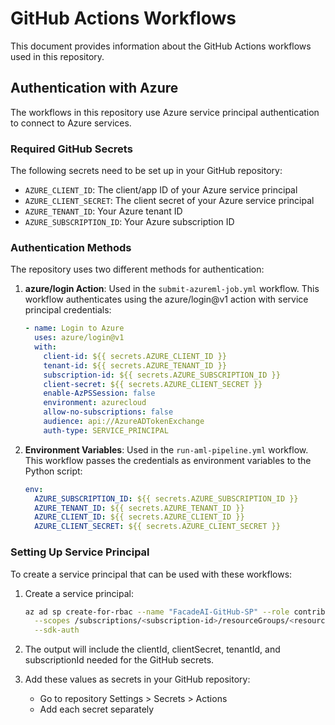 # GitHub Actions Workflows

This document provides information about the GitHub Actions workflows used in this repository.

## Authentication with Azure

The workflows in this repository use Azure service principal authentication to connect to Azure services.

### Required GitHub Secrets

The following secrets need to be set up in your GitHub repository:

- `AZURE_CLIENT_ID`: The client/app ID of your Azure service principal
- `AZURE_CLIENT_SECRET`: The client secret of your Azure service principal
- `AZURE_TENANT_ID`: Your Azure tenant ID
- `AZURE_SUBSCRIPTION_ID`: Your Azure subscription ID

### Authentication Methods

The repository uses two different methods for authentication:

1. **azure/login Action**: Used in the `submit-azureml-job.yml` workflow. This workflow authenticates using the azure/login@v1 action with service principal credentials:

   ```yaml
   - name: Login to Azure
     uses: azure/login@v1
     with:
       client-id: ${{ secrets.AZURE_CLIENT_ID }}
       tenant-id: ${{ secrets.AZURE_TENANT_ID }}
       subscription-id: ${{ secrets.AZURE_SUBSCRIPTION_ID }}
       client-secret: ${{ secrets.AZURE_CLIENT_SECRET }}
       enable-AzPSSession: false
       environment: azurecloud
       allow-no-subscriptions: false
       audience: api://AzureADTokenExchange
       auth-type: SERVICE_PRINCIPAL
   ```

2. **Environment Variables**: Used in the `run-aml-pipeline.yml` workflow. This workflow passes the credentials as environment variables to the Python script:

   ```yaml
   env:
     AZURE_SUBSCRIPTION_ID: ${{ secrets.AZURE_SUBSCRIPTION_ID }}
     AZURE_TENANT_ID: ${{ secrets.AZURE_TENANT_ID }}
     AZURE_CLIENT_ID: ${{ secrets.AZURE_CLIENT_ID }}
     AZURE_CLIENT_SECRET: ${{ secrets.AZURE_CLIENT_SECRET }}
   ```

### Setting Up Service Principal

To create a service principal that can be used with these workflows:

1. Create a service principal:
   ```bash
   az ad sp create-for-rbac --name "FacadeAI-GitHub-SP" --role contributor \
     --scopes /subscriptions/<subscription-id>/resourceGroups/<resource-group> \
     --sdk-auth
   ```

2. The output will include the clientId, clientSecret, tenantId, and subscriptionId needed for the GitHub secrets.

3. Add these values as secrets in your GitHub repository:
   - Go to repository Settings > Secrets > Actions
   - Add each secret separately